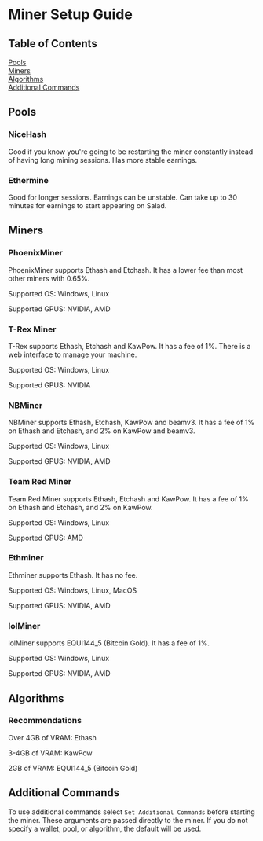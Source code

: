 # Miner Setup Guide

## Table of Contents

[Pools](#Pools) <br>
[Miners](#Miners) <br>
[Algorithms](#Algorithms) <br>
[Additional Commands](#Additional-Commands) <br>

## Pools

### NiceHash

Good if you know you're going to be restarting the miner constantly instead of having long mining sessions. Has more stable earnings.

### Ethermine

Good for longer sessions. Earnings can be unstable. Can take up to 30 minutes for earnings to start appearing on Salad.

## Miners

### PhoenixMiner

PhoenixMiner supports Ethash and Etchash. It has a lower fee than most other miners with 0.65%.

Supported OS: Windows, Linux

Supported GPUS: NVIDIA, AMD

### T-Rex Miner

T-Rex supports Ethash, Etchash and KawPow. It has a fee of 1%. There is a web interface to manage your machine.

Supported OS: Windows, Linux

Supported GPUS: NVIDIA

### NBMiner

NBMiner supports Ethash, Etchash, KawPow and beamv3. It has a fee of 1% on Ethash and Etchash, and 2% on KawPow and beamv3.

Supported OS: Windows, Linux

Supported GPUS: NVIDIA, AMD

### Team Red Miner

Team Red Miner supports Ethash, Etchash and KawPow. It has a fee of 1% on Ethash and Etchash, and 2% on KawPow.

Supported OS: Windows, Linux

Supported GPUS: AMD

### Ethminer

Ethminer supports Ethash. It has no fee.

Supported OS: Windows, Linux, MacOS

Supported GPUS: NVIDIA, AMD

### lolMiner

lolMiner supports EQUI144_5 (Bitcoin Gold). It has a fee of 1%.

Supported OS: Windows, Linux

Supported GPUS: NVIDIA, AMD

## Algorithms

### Recommendations

Over 4GB of VRAM: Ethash

3-4GB of VRAM: KawPow

2GB of VRAM: EQUI144_5 (Bitcoin Gold)

## Additional Commands

To use additional commands select `Set Additional Commands` before starting the miner. These arguments are passed directly to the miner.
If you do not specify a wallet, pool, or algorithm, the default will be used.
